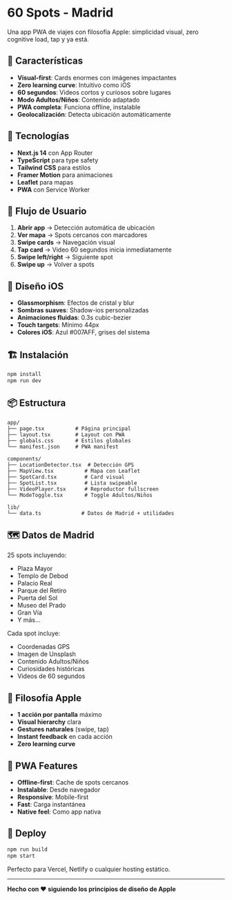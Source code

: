 # 60 Spots - Madrid

Una app PWA de viajes con filosofía Apple: simplicidad visual, zero cognitive load, tap y ya está.

## 🎯 Características

- **Visual-first**: Cards enormes con imágenes impactantes
- **Zero learning curve**: Intuitivo como iOS
- **60 segundos**: Videos cortos y curiosos sobre lugares
- **Modo Adultos/Niños**: Contenido adaptado
- **PWA completa**: Funciona offline, instalable
- **Geolocalización**: Detecta ubicación automáticamente

## 🚀 Tecnologías

- **Next.js 14** con App Router
- **TypeScript** para type safety
- **Tailwind CSS** para estilos
- **Framer Motion** para animaciones
- **Leaflet** para mapas
- **PWA** con Service Worker

## 📱 Flujo de Usuario

1. **Abrir app** → Detección automática de ubicación
2. **Ver mapa** → Spots cercanos con marcadores
3. **Swipe cards** → Navegación visual
4. **Tap card** → Video 60 segundos inicia inmediatamente
5. **Swipe left/right** → Siguiente spot
6. **Swipe up** → Volver a spots

## 🎨 Diseño iOS

- **Glassmorphism**: Efectos de cristal y blur
- **Sombras suaves**: Shadow-ios personalizadas
- **Animaciones fluidas**: 0.3s cubic-bezier
- **Touch targets**: Mínimo 44px
- **Colores iOS**: Azul #007AFF, grises del sistema

## 🏗️ Instalación

```bash
npm install
npm run dev
```

## 📦 Estructura

```
app/
├── page.tsx          # Página principal
├── layout.tsx        # Layout con PWA
├── globals.css       # Estilos globales
└── manifest.json     # PWA manifest

components/
├── LocationDetector.tsx  # Detección GPS
├── MapView.tsx          # Mapa con Leaflet
├── SpotCard.tsx         # Card visual
├── SpotList.tsx         # Lista swipeable
├── VideoPlayer.tsx      # Reproductor fullscreen
└── ModeToggle.tsx       # Toggle Adultos/Niños

lib/
└── data.ts             # Datos de Madrid + utilidades
```

## 🗺️ Datos de Madrid

25 spots incluyendo:
- Plaza Mayor
- Templo de Debod  
- Palacio Real
- Parque del Retiro
- Puerta del Sol
- Museo del Prado
- Gran Vía
- Y más...

Cada spot incluye:
- Coordenadas GPS
- Imagen de Unsplash
- Contenido Adultos/Niños
- Curiosidades históricas
- Videos de 60 segundos

## 🎯 Filosofía Apple

- **1 acción por pantalla** máximo
- **Visual hierarchy** clara
- **Gestures naturales** (swipe, tap)
- **Instant feedback** en cada acción
- **Zero learning curve**

## 📱 PWA Features

- **Offline-first**: Cache de spots cercanos
- **Instalable**: Desde navegador
- **Responsive**: Mobile-first
- **Fast**: Carga instantánea
- **Native feel**: Como app nativa

## 🚀 Deploy

```bash
npm run build
npm start
```

Perfecto para Vercel, Netlify o cualquier hosting estático.

---

**Hecho con ❤️ siguiendo los principios de diseño de Apple**
